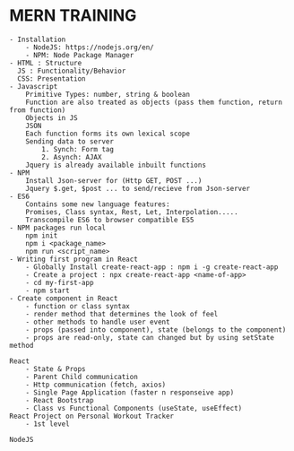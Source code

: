 # MERN TRAINING

    - Installation 
        - NodeJS: https://nodejs.org/en/
        - NPM: Node Package Manager
    - HTML : Structure
      JS : Functionality/Behavior
      CSS: Presentation
    - Javascript
        Primitive Types: number, string & boolean
        Function are also treated as objects (pass them function, return from function)
        Objects in JS
        JSON
        Each function forms its own lexical scope
        Sending data to server
            1. Synch: Form tag
            2. Asynch: AJAX
        Jquery is already available inbuilt functions
    - NPM 
        Install Json-server for (Http GET, POST ...)
        Jquery $.get, $post ... to send/recieve from Json-server
    - ES6
        Contains some new language features:
        Promises, Class syntax, Rest, Let, Interpolation.....
        Transcompile ES6 to browser compatible ES5 
    - NPM packages run local
        npm init
        npm i <package_name>
        npm run <script_name>
    - Writing first program in React
        - Globally Install create-react-app : npm i -g create-react-app
        - Create a project : npx create-react-app <name-of-app>
        - cd my-first-app
        - npm start
    - Create component in React
        - function or class syntax
        - render method that determines the look of feel
        - other methods to handle user event
        - props (passed into component), state (belongs to the component)
        - props are read-only, state can changed but by using setState method

    React
        - State & Props
        - Parent Child communication
        - Http communication (fetch, axios)
        - Single Page Application (faster n responseive app)
        - React Bootstrap
        - Class vs Functional Components (useState, useEffect)
    React Project on Personal Workout Tracker
        - 1st level

    NodeJS

